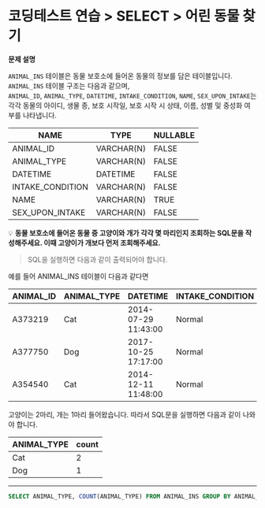 # 코딩테스트 연습 > SELECT > 어린 동물 찾기

**문제 설명**

`ANIMAL_INS` 테이블은 동물 보호소에 들어온 동물의 정보를 담은 테이블입니다.   
`ANIMAL_INS` 테이블 구조는 다음과 같으며,   
`ANIMAL_ID`, `ANIMAL_TYPE`, `DATETIME`, `INTAKE_CONDITION`, `NAME`, `SEX_UPON_INTAKE`는  
각각 동물의 아이디, 생물 종, 보호 시작일, 보호 시작 시 상태, 이름, 성별 및 중성화 여부를 나타냅니다.

NAME	| TYPE | NULLABLE
--- | --- | ---
ANIMAL_ID |	VARCHAR(N) |	FALSE
ANIMAL_TYPE |	VARCHAR(N) |	FALSE
DATETIME |	DATETIME |	FALSE
INTAKE_CONDITION |	VARCHAR(N) |	FALSE
NAME |	VARCHAR(N) |	TRUE
SEX_UPON_INTAKE |	VARCHAR(N) |	FALSE


💡 **동물 보호소에 들어온 동물 중 고양이와 개가 각각 몇 마리인지 조회하는 SQL문을 작성해주세요. 
이때 고양이가 개보다 먼저 조회해주세요.**

> SQL을 실행하면 다음과 같이 출력되어야 합니다.

예를 들어 ANIMAL_INS 테이블이 다음과 같다면

ANIMAL_ID |	ANIMAL_TYPE |	DATETIME | INTAKE_CONDITION |	NAME | SEX_UPON_INTAKE
--- | --- | --- | --- | --- | --- |
A373219 |	Cat |	2014-07-29 11:43:00 |	Normal |	Ella |	Spayed Female
A377750 |	Dog |	2017-10-25 17:17:00 |	Normal |	Lucy |	Spayed Female
A354540 |	Cat |	2014-12-11 11:48:00	| Normal |	Tux |	Neutered Male

고양이는 2마리, 개는 1마리 들어왔습니다. 
따라서 SQL문을 실행하면 다음과 같이 나와야 합니다.

ANIMAL_TYPE |	count
--- | ---
Cat	| 2
Dog	| 1

---

```sql
SELECT ANIMAL_TYPE, COUNT(ANIMAL_TYPE) FROM ANIMAL_INS GROUP BY ANIMAL_TYPE;
```
